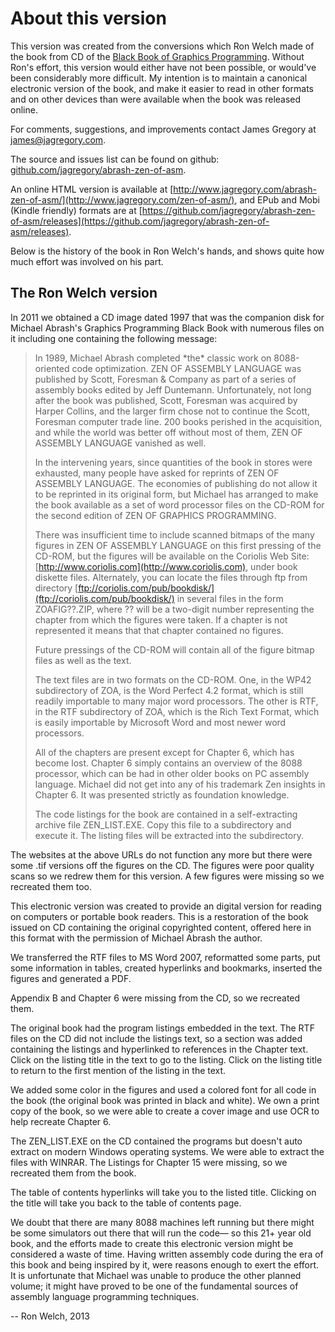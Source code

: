 # About this version

This version was created from the conversions which Ron Welch made of the book from CD of the [Black Book of Graphics Programming](http://www.jagregory.com/abrash-black-book/). Without Ron's effort, this version would either have not been possible, or would've been considerably more difficult. My intention is to maintain a canonical electronic version of the book, and make it easier to read in other formats and on other devices than were available when the book was released online.

For comments, suggestions, and improvements contact James Gregory at [james@jagregory.com](mailto:james@jagregory.com).

The source and issues list can be found on github: [github.com/jagregory/abrash-zen-of-asm](https://github.com/jagregory/abrash-zen-of-asm).

An online HTML version is available at [http://www.jagregory.com/abrash-zen-of-asm/](http://www.jagregory.com/zen-of-asm/), and EPub and Mobi (Kindle friendly) formats are at [https://github.com/jagregory/abrash-zen-of-asm/releases](https://github.com/jagregory/abrash-zen-of-asm/releases).

Below is the history of the book in Ron Welch's hands, and shows quite how much effort was involved on his part.

## The Ron Welch version

In 2011 we obtained a CD image dated 1997 that was the companion disk for Michael Abrash's Graphics Programming Black Book with numerous files on it including one containing the following message:

> In 1989, Michael Abrash completed \*the\* classic work on 8088-oriented code optimization. ZEN OF ASSEMBLY LANGUAGE was published by Scott, Foresman & Company as part of a series of assembly books edited by Jeff Duntemann. Unfortunately, not long after the book was published, Scott, Foresman was acquired by Harper Collins, and the larger firm chose not to continue the Scott, Foresman computer trade line. 200 books perished in the acquisition, and while the world was better off without most of them, ZEN OF ASSEMBLY LANGUAGE vanished as well.
> 
> In the intervening years, since quantities of the book in stores were exhausted, many people have asked for reprints of ZEN OF ASSEMBLY LANGUAGE. The economies of publishing do not allow it to be reprinted in its original form, but Michael has arranged to make the book available as a set of word processor files on the CD-ROM for the second edition of ZEN OF GRAPHICS PROGRAMMING.
> 
> There was insufficient time to include scanned bitmaps of the many figures in ZEN OF ASSEMBLY LANGUAGE on this first pressing of the CD-ROM, but the figures will be available on the Coriolis Web Site: [http://www.coriolis.com](http://www.coriolis.com), under book diskette files. Alternately, you can locate the files through ftp from directory [ftp://coriolis.com/pub/bookdisk/](ftp://coriolis.com/pub/bookdisk/) in several files in the form ZOAFIG??.ZIP, where ?? will be a two-digit number representing the chapter from which the figures were taken. If a chapter is not represented it means that that chapter contained no figures.
> 
> Future pressings of the CD-ROM will contain all of the figure bitmap files as well as the text.
> 
> The text files are in two formats on the CD-ROM. One, in the WP42 subdirectory of ZOA, is the Word Perfect 4.2 format, which is still readily importable to many major word processors. The other is RTF, in the RTF subdirectory of ZOA, which is the Rich Text Format, which is easily importable by Microsoft Word and most newer word processors.
> 
> All of the chapters are present except for Chapter 6, which has become lost. Chapter 6 simply contains an overview of the 8088 processor, which can be had in other older books on PC assembly language. Michael did not get into any of his trademark Zen insights in Chapter 6. It was presented strictly as foundation knowledge.
> 
> The code listings for the book are contained in a self-extracting archive file ZEN_LIST.EXE. Copy this file to a subdirectory and execute it. The listing files will be extracted into the subdirectory.

The websites at the above URLs do not function any more but there were some .tif versions off the figures on the CD. The figures were poor quality scans so we redrew them for this version. A few figures were missing so we recreated them too.

This electronic version was created to provide an digital version for reading on computers or portable book readers. This is a restoration of the book issued on CD containing the original copyrighted content, offered here in this format with the permission of Michael Abrash the author.

We transferred the RTF files to MS Word 2007, reformatted some parts, put some information in tables, created hyperlinks and bookmarks, inserted the figures and generated a PDF.

Appendix B and Chapter 6 were missing from the CD, so we recreated them.

The original book had the program listings embedded in the text. The RTF files on the CD did not include the listings text, so a section was added containing the listings and hyperlinked to references in the Chapter text. Click on the listing title in the text to go to the listing. Click on the listing title to return to the first mention of the listing in the text.

We added some color in the figures and used a colored font for all code in the book (the original book was printed in black and white). We own a print copy of the book, so we were able to create a cover image and use OCR to help recreate Chapter 6.

The ZEN_LIST.EXE on the CD contained the programs but doesn't auto extract on modern Windows operating systems. We were able to extract the files with WINRAR. The Listings for Chapter 15 were missing, so we recreated them from the book.

The table of contents hyperlinks will take you to the listed title. Clicking on the title will take you back to the table of contents page.

We doubt that there are many 8088 machines left running but there might be some simulators out there that will run the code— so this 21+ year old book, and the efforts made to create this electronic version might be considered a waste of time. Having written assembly code during the era of this book and being inspired by it, were reasons enough to exert the effort. It is unfortunate that Michael was unable to produce the other planned volume; it might have proved to be one of the fundamental sources of assembly language programming techniques.

-- Ron Welch, 2013
